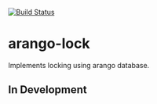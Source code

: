 [![Build Status](https://travis-ci.org/xploratics/arango-lock.svg)](https://travis-ci.org/xploratics/arango-lock)

# arango-lock
Implements locking using arango database.

## In Development